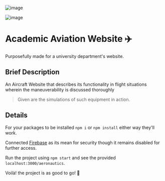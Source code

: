 ![image](https://user-images.githubusercontent.com/102452883/175236588-481c2117-cba0-4ffe-9dfe-aa22f2fee264.png)
> 
![image](https://user-images.githubusercontent.com/102452883/178029096-d71ab6ec-64e4-4aea-a04f-f81ee362376d.png)
# Academic Aviation Website ✈️
Purposefully made for a university department's website.
## Brief Description
An Aircraft Website that describes its functionality in flight situations wherein the maneuverability is discussed thoroughly
> Given are the simulations of such equipment in action.

## Details
For your packages to be installed `npm i` or `npm install` either way they'll work.

Connected [Firebase](https://firebase.google.com/) as its mean for security though it remains disabled for further access.

Run the project using `npm start` and see the provided `localhost:3000/aeronautics`.

Voilà! the project is as good to go! 👏

